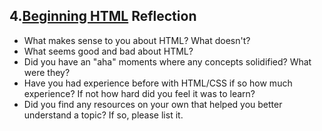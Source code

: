 ## 4.[Beginning HTML](4-beginning-HTML/readme.md) Reflection

- What makes sense to you about HTML? What doesn't? 
- What seems good and bad about HTML?
- Did you have an "aha" moments where any concepts solidified? What were they?
- Have you had experience before with HTML/CSS if so how much experience? If not how hard did you feel it was to learn?
- Did you find any resources on your own that helped you better understand a topic? If so, please list it.

<!-- Add your reflection here. Remove the comment markers -->
